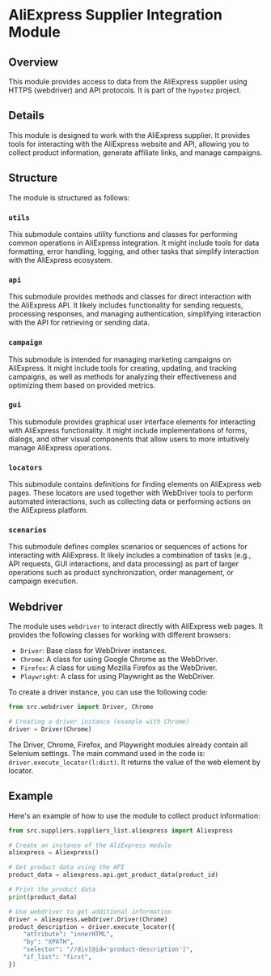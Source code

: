 # AliExpress Supplier Integration Module

## Overview

This module provides access to data from the AliExpress supplier using HTTPS (webdriver) and API protocols. It is part of the `hypotez` project.

## Details

This module is designed to work with the AliExpress supplier. It provides tools for interacting with the AliExpress website and API, allowing you to collect product information, generate affiliate links, and manage campaigns.

## Structure

The module is structured as follows:

### `utils`

This submodule contains utility functions and classes for performing common operations in AliExpress integration. It might include tools for data formatting, error handling, logging, and other tasks that simplify interaction with the AliExpress ecosystem.

### `api`

This submodule provides methods and classes for direct interaction with the AliExpress API. It likely includes functionality for sending requests, processing responses, and managing authentication, simplifying interaction with the API for retrieving or sending data.

### `campaign`

This submodule is intended for managing marketing campaigns on AliExpress. It might include tools for creating, updating, and tracking campaigns, as well as methods for analyzing their effectiveness and optimizing them based on provided metrics.

### `gui`

This submodule provides graphical user interface elements for interacting with AliExpress functionality. It might include implementations of forms, dialogs, and other visual components that allow users to more intuitively manage AliExpress operations.

### `locators`

This submodule contains definitions for finding elements on AliExpress web pages. These locators are used together with WebDriver tools to perform automated interactions, such as collecting data or performing actions on the AliExpress platform.

### `scenarios`

This submodule defines complex scenarios or sequences of actions for interacting with AliExpress. It likely includes a combination of tasks (e.g., API requests, GUI interactions, and data processing) as part of larger operations such as product synchronization, order management, or campaign execution.

## Webdriver

The module uses `webdriver` to interact directly with AliExpress web pages. It provides the following classes for working with different browsers:

- `Driver`: Base class for WebDriver instances.
- `Chrome`: A class for using Google Chrome as the WebDriver.
- `Firefox`: A class for using Mozilla Firefox as the WebDriver.
- `Playwright`: A class for using Playwright as the WebDriver.

To create a driver instance, you can use the following code:

```python
from src.webdriver import Driver, Chrome

# Creating a driver instance (example with Chrome)
driver = Driver(Chrome)
```

The Driver, Chrome, Firefox, and Playwright modules already contain all Selenium settings. The main command used in the code is: `driver.execute_locator(l:dict)`. It returns the value of the web element by locator.

## Example

Here's an example of how to use the module to collect product information:

```python
from src.suppliers.suppliers_list.aliexpress import Aliexpress

# Create an instance of the AliExpress module
aliexpress = Aliexpress()

# Get product data using the API
product_data = aliexpress.api.get_product_data(product_id)

# Print the product data
print(product_data)

# Use webdriver to get additional information
driver = aliexpress.webdriver.Driver(Chrome)
product_description = driver.execute_locator({
    "attribute": "innerHTML",
    "by": "XPATH",
    "selector": "//div[@id='product-description']",
    "if_list": "first",
})
```